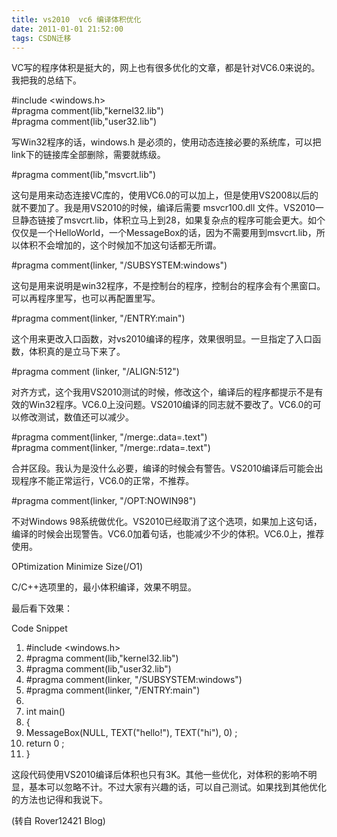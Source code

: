 ```yaml
---
title: vs2010  vc6 编译体积优化 
date: 2011-01-01 21:52:00
tags: CSDN迁移
---
```

   VC写的程序体积是挺大的，网上也有很多优化的文章，都是针对VC6.0来说的。我把我的总结下。

 #include <windows.h>   
#pragma comment(lib,"kernel32.lib")   
#pragma comment(lib,"user32.lib")

 写Win32程序的话，windows.h 是必须的，使用动态连接必要的系统库，可以把link下的链接库全部删除，需要就练级。

 

 

 #pragma comment(lib,"msvcrt.lib")

 这句是用来动态连接VC库的，使用VC6.0的可以加上，但是使用VS2008以后的就不要加了。我是用VS2010的时候，编译后需要 msvcr100.dll 文件。VS2010一旦静态链接了msvcrt.lib，体积立马上到28，如果复杂点的程序可能会更大。如个仅仅是一个HelloWorld，一个MessageBox的话，因为不需要用到msvcrt.lib，所以体积不会增加的，这个时候加不加这句话都无所谓。

 #pragma comment(linker, "/SUBSYSTEM:windows")

 这句是用来说明是win32程序，不是控制台的程序，控制台的程序会有个黑窗口。可以再程序里写，也可以再配置里写。

 #pragma comment(linker, "/ENTRY:main")

 这个用来更改入口函数，对vs2010编译的程序，效果很明显。一旦指定了入口函数，体积真的是立马下来了。

 #pragma comment (linker, "/ALIGN:512")

 对齐方式，这个我用VS2010测试的时候，修改这个，编译后的程序都提示不是有效的Win32程序。VC6.0上没问题。VS2010编译的同志就不要改了。VC6.0的可以修改测试，数值还可以减少。

 #pragma comment(linker, "/merge:.data=.text")   
#pragma comment(linker, "/merge:.rdata=.text")

 合并区段。我认为是没什么必要，编译的时候会有警告。VS2010编译后可能会出现程序不能正常运行，VC6.0的正常，不推荐。

 #pragma comment(linker, "/OPT:NOWIN98")

 不对Windows 98系统做优化。VS2010已经取消了这个选项，如果加上这句话，编译的时候会出现警告。VC6.0加着句话，也能减少不少的体积。VC6.0上，推荐使用。

 OPtimization Minimize Size(/O1)

 C/C++选项里的，最小体积编译，效果不明显。

 

 最后看下效果：

 Code Snippet  
 1. #include <windows.h> 
  3. #pragma comment(lib,"kernel32.lib") 
  5. #pragma comment(lib,"user32.lib") 
  7. #pragma comment(linker, "/SUBSYSTEM:windows") 
  9. #pragma comment(linker, "/ENTRY:main") 
  11.  
  13. int main() 
  15. { 
  17. MessageBox(NULL, TEXT("hello!"), TEXT("hi"), 0) ; 
  19. return 0 ; 
  21. }   
 

   
 

   
 

 这段代码使用VS2010编译后体积也只有3K。其他一些优化，对体积的影响不明显，基本可以忽略不计。不过大家有兴趣的话，可以自己测试。如果找到其他优化的方法也记得和我说下。

 

 (转自 Rover12421 Blog)

 

   
 